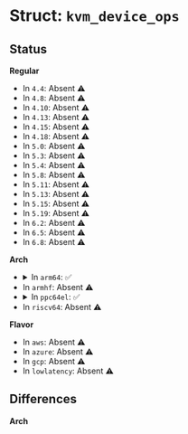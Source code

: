# Struct: <code>kvm_device_ops</code>

## Status
<b>Regular</b>
<ul>
<li>
In <code>4.4</code>: Absent ⚠️
</li>
<li>
In <code>4.8</code>: Absent ⚠️
</li>
<li>
In <code>4.10</code>: Absent ⚠️
</li>
<li>
In <code>4.13</code>: Absent ⚠️
</li>
<li>
In <code>4.15</code>: Absent ⚠️
</li>
<li>
In <code>4.18</code>: Absent ⚠️
</li>
<li>
In <code>5.0</code>: Absent ⚠️
</li>
<li>
In <code>5.3</code>: Absent ⚠️
</li>
<li>
In <code>5.4</code>: Absent ⚠️
</li>
<li>
In <code>5.8</code>: Absent ⚠️
</li>
<li>
In <code>5.11</code>: Absent ⚠️
</li>
<li>
In <code>5.13</code>: Absent ⚠️
</li>
<li>
In <code>5.15</code>: Absent ⚠️
</li>
<li>
In <code>5.19</code>: Absent ⚠️
</li>
<li>
In <code>6.2</code>: Absent ⚠️
</li>
<li>
In <code>6.5</code>: Absent ⚠️
</li>
<li>
In <code>6.8</code>: Absent ⚠️
</li>
</ul>
<b>Arch</b>
<ul>
<li>
<details>
<summary>In <code>arm64</code>: ✅</summary>

```c
struct kvm_device_ops {
    const char *name;
    int (*create)(struct kvm_device *, u32);
    void (*init)(struct kvm_device *);
    void (*destroy)(struct kvm_device *);
    void (*release)(struct kvm_device *);
    int (*set_attr)(struct kvm_device *, struct kvm_device_attr *);
    int (*get_attr)(struct kvm_device *, struct kvm_device_attr *);
    int (*has_attr)(struct kvm_device *, struct kvm_device_attr *);
    long int (*ioctl)(struct kvm_device *, unsigned int, long unsigned int);
    int (*mmap)(struct kvm_device *, struct vm_area_struct *);
};
```
</details>
</li>
<li>
In <code>armhf</code>: Absent ⚠️
</li>
<li>
<details>
<summary>In <code>ppc64el</code>: ✅</summary>

```c
struct kvm_device_ops {
    const char *name;
    int (*create)(struct kvm_device *, u32);
    void (*init)(struct kvm_device *);
    void (*destroy)(struct kvm_device *);
    void (*release)(struct kvm_device *);
    int (*set_attr)(struct kvm_device *, struct kvm_device_attr *);
    int (*get_attr)(struct kvm_device *, struct kvm_device_attr *);
    int (*has_attr)(struct kvm_device *, struct kvm_device_attr *);
    long int (*ioctl)(struct kvm_device *, unsigned int, long unsigned int);
    int (*mmap)(struct kvm_device *, struct vm_area_struct *);
};
```
</details>
</li>
<li>
In <code>riscv64</code>: Absent ⚠️
</li>
</ul>
<b>Flavor</b>
<ul>
<li>
In <code>aws</code>: Absent ⚠️
</li>
<li>
In <code>azure</code>: Absent ⚠️
</li>
<li>
In <code>gcp</code>: Absent ⚠️
</li>
<li>
In <code>lowlatency</code>: Absent ⚠️
</li>
</ul>

## Differences
<b>Arch</b>
<ul>
</ul>
